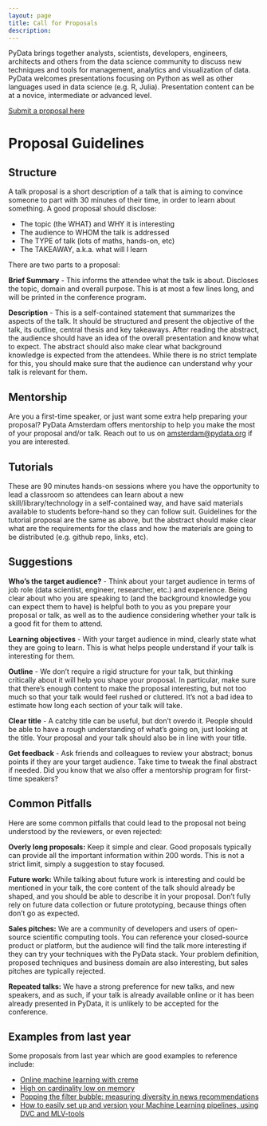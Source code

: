 ```yaml
---
layout: page
title: Call for Proposals
description: 
---
```



PyData brings together analysts, scientists, developers, engineers, architects and others from the data science community
to discuss new techniques and tools for management, analytics and visualization of data. PyData welcomes presentations
focusing on Python as well as other languages used in data science (e.g. R, Julia). Presentation content can be at a novice, 
intermediate or advanced level.

<a href="https://pydata.org/amsterdam2020/accounts/login/" target="_blank" class="button fit special">Submit a proposal here</a>

# Proposal Guidelines
## Structure
A talk proposal is a short description of a talk that is aiming to convince someone to part with 30 minutes of their time, 
in order to learn about something. A good proposal should disclose:

- The topic (the WHAT) and WHY it is interesting
- The audience to WHOM the talk is addressed
- The TYPE of talk (lots of maths, hands-on, etc)
- The TAKEAWAY, a.k.a. what will I learn


There are two parts to a proposal:

**Brief Summary** - This informs the attendee what the talk is about. Discloses the topic, domain and overall purpose. This is at most a few lines long, and will be printed in the conference program.

**Description** - This is a self-contained statement that summarizes the aspects of the talk. It should be structured and present the objective of the talk, its outline, central thesis and key takeaways. After reading the abstract, the audience should have an idea of the overall presentation and know what to expect. The abstract should also make clear what background knowledge is expected from the attendees.
While there is no strict template for this, you should make sure that the audience can understand why your talk is relevant for them.

## Mentorship
Are you a first-time speaker, or just want some extra help preparing your proposal? PyData Amsterdam offers mentorship to help you make the most
of your proposal and/or talk. Reach out to us on amsterdam@pydata.org if you are interested. 

## Tutorials
These are 90 minutes hands-on sessions where you have the opportunity to lead a classroom so attendees can learn about a new skill/library/technology in a self-contained way, and have said materials available to students before-hand so they can follow suit. Guidelines for the tutorial proposal are the same as above, but the abstract should make clear what are the requirements for the class and how the materials are going to be distributed (e.g. github repo, links, etc).


## Suggestions
**Who’s the target audience?** - Think about your target audience in terms of job role (data scientist, engineer, researcher, etc.) and experience. Being clear about who you are speaking to (and the background knowledge you can expect them to have) is helpful both to you as you prepare your proposal or talk, as well as to the audience considering whether your talk is a good fit for them to attend.

**Learning objectives** - With your target audience in mind, clearly state what they are going to learn. This is what helps people understand if your talk is interesting for them.

**Outline** - We don’t require a rigid structure for your talk, but thinking critically about it will help you shape your proposal. In particular, make sure that there’s enough content to make the proposal interesting, but not too much so that your talk would feel rushed or cluttered. It’s not a bad idea to estimate how long each section of your talk will take.

**Clear title** - A catchy title can be useful, but don’t overdo it. People should be able to have a rough understanding of what’s going on, just looking at the title. Your proposal and your talk should also be in line with your title.

**Get feedback** - Ask friends and colleagues to review your abstract; bonus points if they are your target audience. Take time to tweak the final abstract if needed. Did you know that we also offer a mentorship program for first-time speakers?

## Common Pitfalls
Here are some common pitfalls that could lead to the proposal not being understood by the reviewers, or even rejected:

**Overly long proposals:** Keep it simple and clear. Good proposals typically can provide all the important information within 200 words. This is not a strict limit, simply a suggestion to stay focused.

**Future work:** While talking about future work is interesting and could be mentioned in your talk, the core content of the talk should already be shaped, and you should be able to describe it in your proposal. Don’t fully rely on future data collection or future prototyping, because things often don’t go as expected.

**Sales pitches:** We are a community of developers and users of open-source scientific computing tools. You can reference your closed-source product or platform, but the audience will find the talk more interesting if they can try your techniques with the PyData stack. Your problem definition, proposed techniques and business domain are also interesting, but sales pitches are typically rejected.

**Repeated talks:** We have a strong preference for new talks, and new speakers, and as such, if your talk is already available online or it has been already presented in PyData, it is unlikely to be accepted for the conference.

## Examples from last year

Some proposals from last year which are good examples to reference include:

- [Online machine learning with creme](https://pydata.org/amsterdam2019/schedule/presentation/7/online-machine-learning-with-creme/)
- [High on cardinality low on memory](https://pydata.org/amsterdam2019/schedule/presentation/10/high-on-cardinality-low-on-memory/)
- [Popping the filter bubble: measuring diversity in news recommendations](https://pydata.org/amsterdam2019/schedule/presentation/15/popping-the-filter-bubble-measuring-diversity-in-news-recommendations/)
- [How to easily set up and version your Machine Learning pipelines, using DVC and MLV-tools](https://pydata.org/amsterdam2019/schedule/presentation/32/how-to-easily-set-up-and-version-your-machine-learning-pipelines-using-dvc-and-mlv-tools/)
